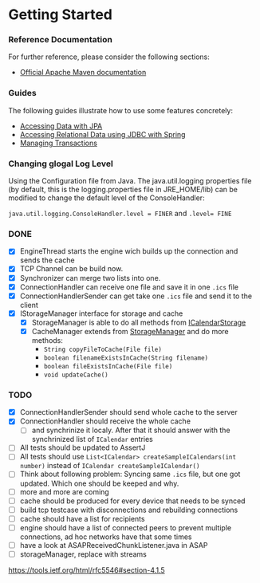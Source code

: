 # Getting Started

### Reference Documentation
For further reference, please consider the following sections:

* [Official Apache Maven documentation](https://maven.apache.org/guides/index.html)

### Guides
The following guides illustrate how to use some features concretely:

* [Accessing Data with JPA](https://spring.io/guides/gs/accessing-data-jpa/)
* [Accessing Relational Data using JDBC with Spring](https://spring.io/guides/gs/relational-data-access/)
* [Managing Transactions](https://spring.io/guides/gs/managing-transactions/)

### Changing glogal Log Level
Using the Configuration file from Java. The java.util.logging properties file (by default, this is the logging.properties file in JRE_HOME/lib) can be modified to change the default level of the ConsoleHandler:

```java.util.logging.ConsoleHandler.level = FINER``` and
```.level= FINE```

### DONE
-[x] EngineThread starts the engine wich builds up the connection and sends the cache  
-[x] TCP Channel can be build now.  
-[x] Synchronizer can merge two lists into one.  
-[x] ConnectionHandler can receive one file and save it in one `.ics` file  
-[x] ConnectionHandlerSender can get take one `.ics` file and send it to the client  
-[x] IStorageManager interface for storage and cache  
    -[x] StorageManager is able to do all methods from [ICalendarStorage](src/main/java/de/htw/ai/decentralised_calendar/storage/ICalendarStorage.java)  
    -[x] CacheManager extends from [StorageManager](src/main/java/de/htw/ai/decentralised_calendar/storage/CacheManager.java) and do more methods:  
        - `String copyFileToCache(File file)`  
        - `boolean filenameExistsInCache(String filename)`  
        - `boolean fileExistsInCache(File file)`  
        - `void updateCache()`  

### TODO
-[x] ConnectionHandlerSender should send whole cache to the server  
-[x] ConnectionHandler should receive the whole cache  
    -[ ] and synchrinize it localy. After that it should answer with the synchrinized list of `ICalendar` entries  
-[ ] All tests should be updated to AssertJ  
-[ ] All tests should use `List<ICalendar> createSampleICalendars(int number)` instead of `ICalendar createSampleICalendar()`  
-[ ] Think about following problem: Syncing same `.ics` file, but one got updated. Which one should be keeped and why.  
-[ ] more and more are coming  
-[ ] cache should be produced for every device that needs to be synced  
-[ ] build tcp testcase with disconnections and rebuilding connections  
-[ ] cache should have a list for recipients  
-[ ] engine should have a list of connected peers to prevent multiple connections, ad hoc networks have that some times  
-[ ] have a look at ASAPReceivedChunkListener.java in ASAP  
-[ ] storageManager, replace with streams

https://tools.ietf.org/html/rfc5546#section-4.1.5